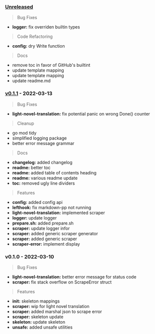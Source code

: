 <a name="unreleased"></a>
### [Unreleased]

> Bug Fixes
- **logger:** fix overriden builtin types

> Code Refactoring
- **config:** dry Write function

> Docs
- remove toc in favor of GitHub's builtint
- update template mapping
- update template mapping
- update readme.md


<a name="v0.1.1"></a>
### [v0.1.1] - 2022-03-13

> Bug Fixes
- **light-novel-translation:** fix potential panic on wrong Done() counter

> Cleanup
- go mod tidy
- simplified logging package
- better error message grammar

> Docs
- **changelog:** added changelog
- **readme:** better toc
- **readme:** added table of contents heading
- **readme:** various readme update
- **toc:** removed ugly line dividers

> Features
- **config:** added config api
- **lefthook:** fix markdown-pp not running
- **light-novel-translation:** implemented scraper
- **logger:** update logger
- **prepare.sh:** added prepare.sh
- **scraper:** update logger infor
- **scraper:** added generic scraper generator
- **scraper:** added generic scraper
- **scraper-error:** implement display


<a name="v0.1.0"></a>
### v0.1.0 - 2022-03-10

> Bug Fixes
- **light-novel-translation:** better error message for status code
- **scraper:** fix stack overflow on ScrapeError struct

> Features
- **init:** skeleton mappings
- **scraper:** wip for light novel translation
- **scraper:** added marshal json to scrape error
- **scraper:** skeleton update
- **skeleton:** update skeleton
- **unsafe:** added unsafe utilities


[Unreleased]: https://github.com/tigorlazuardi/epub-scraper/compare/v0.1.1...HEAD
[v0.1.1]: https://github.com/tigorlazuardi/epub-scraper/compare/v0.1.0...v0.1.1
